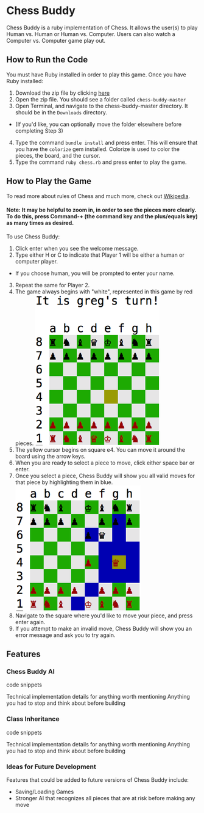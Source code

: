 # Chess Buddy

Chess Buddy is a ruby implementation of Chess. It allows the user(s) to play Human vs. Human or Human vs. Computer. Users can also watch a Computer vs. Computer game play out.

## How to Run the Code

You must have Ruby installed in order to play this game. Once you have Ruby installed:

1. Download the zip file by clicking [here](https://github.com/gmichnikov/chess-buddy/archive/master.zip)
2. Open the zip file. You should see a folder called `chess-buddy-master`
3. Open Terminal, and navigate to the chess-buddy-master directory. It should be in the `Downloads` directory.
  - (If you'd like, you can optionally move the folder elsewhere before completing Step 3)
4. Type the command `bundle install` and press enter. This will ensure that you have the `colorize` gem installed. Colorize is used to color the pieces, the board, and the cursor.
5. Type the command `ruby chess.rb` and press enter to play the game.

## How to Play the Game

To read more about rules of Chess and much more, check out [Wikipedia](https://en.wikipedia.org/wiki/Chess).

#### Note: It may be helpful to zoom in, in order to see the pieces more clearly. To do this, press Command-+ (the command key and the plus/equals key) as many times as desired.

To use Chess Buddy:

1. Click enter when you see the welcome message.
2. Type either H or C to indicate that Player 1 will be either a human or computer player.
  - If you choose human, you will be prompted to enter your name.
3. Repeat the same for Player 2.
4. The game always begins with "white", represented in this game by red pieces.
![screenshot](https://github.com/gmichnikov/chess-buddy/blob/master/first-move.png)
5. The yellow cursor begins on square e4. You can move it around the board using the arrow keys.
6. When you are ready to select a piece to move, click either space bar or enter.
7. Once you select a piece, Chess Buddy will show you all valid moves for that piece by highlighting them in blue.
![screenshot](https://github.com/gmichnikov/chess-buddy/blob/master/valid-moves.png)
8. Navigate to the square where you'd like to move your piece, and press enter again.
9. If you attempt to make an invalid move, Chess Buddy will show you an error message and ask you to try again.

## Features

### Chess Buddy AI
 code snippets

 Technical implementation details for anything worth mentioning
 Anything you had to stop and think about before building

### Class Inheritance
code snippets

Technical implementation details for anything worth mentioning
Anything you had to stop and think about before building


### Ideas for Future Development

Features that could be added to future versions of Chess Buddy include:

- Saving/Loading Games
- Stronger AI that recognizes all pieces that are at risk before making any move
